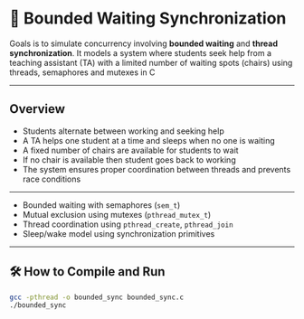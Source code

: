 # 🔄 Bounded Waiting Synchronization

Goals is to simulate concurrency involving **bounded waiting** and **thread synchronization**. It models a system where students seek help from a teaching assistant (TA) with a limited number of waiting spots (chairs) using threads, semaphores and mutexes in C

---

## Overview

- Students alternate between working and seeking help
- A TA helps one student at a time and sleeps when no one is waiting
- A fixed number of chairs are available for students to wait
- If no chair is available then student goes back to working
- The system ensures proper coordination between threads and prevents race conditions

---

- Bounded waiting with semaphores (`sem_t`)
- Mutual exclusion using mutexes (`pthread_mutex_t`)
- Thread coordination using `pthread_create`, `pthread_join`
- Sleep/wake model using synchronization primitives

---

## 🛠️ How to Compile and Run

```bash
gcc -pthread -o bounded_sync bounded_sync.c
./bounded_sync

